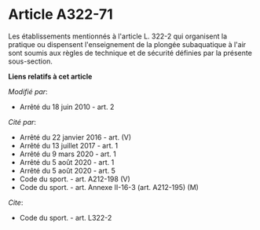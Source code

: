 # Article A322-71

Les établissements mentionnés à l'article L. 322-2 qui organisent la pratique ou dispensent l'enseignement de la plongée
subaquatique à l'air sont soumis aux règles de technique et de sécurité définies par la présente sous-section.

**Liens relatifs à cet article**

_Modifié par_:

  - Arrêté du 18 juin 2010 - art. 2

_Cité par_:

  - Arrêté du 22 janvier 2016 - art. (V)
  - Arrêté du 13 juillet 2017 - art. 1
  - Arrêté du 9 mars 2020 - art. 1
  - Arrêté du 5 août 2020 - art. 1
  - Arrêté du 5 août 2020 - art. 5
  - Code du sport. - art. A212-198 (V)
  - Code du sport. - art. Annexe II-16-3 (art. A212-195) (M)

_Cite_:

  - Code du sport. - art. L322-2
